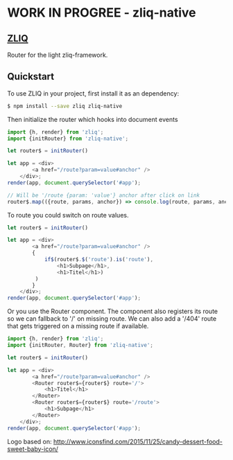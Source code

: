 
# WORK IN PROGREE - zliq-native

## [ZLIQ](https://faboweb.github.io/zliq/)

Router for the light zliq-framework.

## Quickstart
To use ZLIQ in your project, first install it as an dependency:
```bash
$ npm install --save zliq zliq-native
```

Then initialize the router which hooks into document events
```js
import {h, render} from 'zliq';
import {initRouter} from 'zliq-native';

let router$ = initRouter()

let app = <div>
        <a href="/route?param=value#anchor" />
    </div>;
render(app, document.querySelector('#app');

// Will be '/route {param: 'value'} anchor after click on link
router$.map(({route, params, anchor}) => console.log(route, params, anchor))

```

To route you could switch on route values.
```js
let router$ = initRouter()

let app = <div>
        <a href="/route?param=value#anchor" />
        {
            if$(router$.$('route').is('route'),
                <h1>Subpage</h1>,
                <h1>Titel</h1>)
         )
        }
    </div>;
render(app, document.querySelector('#app');
```

Or you use the Router component. The component also registers its route so we can fallback to '/' on missing route.
We can also add a '/404' route that gets triggered on a missing route if available.
```js
import {h, render} from 'zliq';
import {initRouter, Router} from 'zliq-native';

let router$ = initRouter()

let app = <div>
        <a href="/route?param=value#anchor" />
        <Router router$={router$} route='/'>
            <h1>Titel</h1>
        </Router>
        <Router router$={router$} route='/route'>
            <h1>Subpage</h1>
        </Router>
    </div>;
render(app, document.querySelector('#app');
```

[npm]: https://www.npmjs.com/
[node]: https://nodejs.org
[dependencyci-badge]: https://dependencyci.com/github/faboweb/zliq/badge?style=flat-square
[dependencyci]: https://dependencyci.com/github/faboweb/zliq
[version-badge]: https://img.shields.io/npm/v/zliq.svg?style=flat-square
[package]: https://www.npmjs.com/package/zliq
[downloads-badge]: https://img.shields.io/npm/dm/zliq.svg?style=flat-square
[npm-stat]: http://npm-stat.com/charts.html?package=zliq
[license-badge]: https://img.shields.io/npm/l/zliq.svg?style=flat-square
[license]: https://github.com/faboweb/zliq/blob/master/LICENSE
[github-watch-badge]: https://img.shields.io/github/watchers/faboweb/zliq.svg?style=social
[github-watch]: https://github.com/faboweb/zliq/watchers
[github-star-badge]: https://img.shields.io/github/stars/faboweb/zliq.svg?style=social
[github-star]: https://github.com/faboweb/zliq/stargazers
[emojis]: https://github.com/kentcdodds/all-contributors#emoji-key
[all-contributors]: https://github.com/kentcdodds/all-contributors
[gzip-badge]: http://img.badgesize.io/https://unpkg.com/zliq/lib/zliq.js?compression=gzip&label=gzip%20size&style=flat-square
[size-badge]: http://img.badgesize.io/https://unpkg.com/zliq/lib/zliq.js?label=size&style=flat-square
[tiny-gzip-badge]: http://img.badgesize.io/https://unpkg.com/zliq/lib/zliq.min.js?compression=gzip&label=gzip%20size&style=flat-square
[tiny-size-badge]: http://img.badgesize.io/https://unpkg.com/zliq/lib/zliq.min.js?label=size&style=flat-square
[unpkg-dist]: https://unpkg.com/zliq/
[module-formats-badge]: https://img.shields.io/badge/module%20formats-es%20umd-green.svg?style=flat-square

Logo based on: http://www.iconsfind.com/2015/11/25/candy-dessert-food-sweet-baby-icon/
